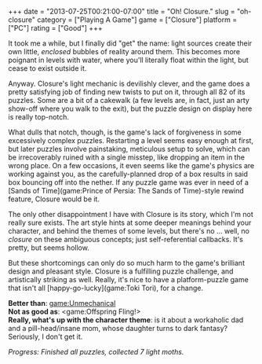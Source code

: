+++
date = "2013-07-25T00:21:00-07:00"
title = "Oh!  Closure."
slug = "oh-closure"
category = ["Playing A Game"]
game = ["Closure"]
platform = ["PC"]
rating = ["Good"]
+++

It took me a while, but I finally did "get" the name: light sources create their own little, <i>enclosed</i> bubbles of reality around them.  This becomes more poignant in levels with water, where you'll literally float within the light, but cease to exist outside it.

Anyway.  Closure's light mechanic is devilishly clever, and the game does a pretty satisfying job of finding new twists to put on it, through all 82 of its puzzles.  Some are a bit of a cakewalk (a few levels are, in fact, just an arty show-off where you walk to the exit), but the puzzle design on display here is really top-notch.

What dulls that notch, though, is the game's lack of forgiveness in some excessively complex puzzles.  Restarting a level seems easy enough at first, but later puzzles involve painstaking, meticulous setup to solve, which can be irrecoverably ruined with a single misstep, like dropping an item in the wrong place.  On a few occasions, it even seems like the game's physics are working against you, as the carefully-planned drop of a box results in said box bouncing off into the nether.  If any puzzle game was ever in need of a [Sands of Time](game:Prince of Persia: The Sands of Time)-style rewind feature, Closure would be it.

The only other disappointment I have with Closure is its story, which I'm not really sure exists.  The art style hints at some deeper meanings behind your character, and behind the themes of some levels, but there's no ... well, no <i>closure</i> on these ambiguous concepts; just self-referential callbacks.  It's pretty, but seems hollow.

But these shortcomings can only do so much harm to the game's brilliant design and pleasant style.  Closure is a fulfilling puzzle challenge, and artistically striking as well.  Really, it's nice to have a platform-puzzle game that isn't all [happy-go-lucky](game:Toki Tori), for a change.

<b>Better than</b>: <game:Unmechanical>  
<b>Not as good as</b>: <game:Offspring Fling!>  
<b>Really, what's up with the character theme</b>: is it about a workaholic dad and a pill-head/insane mom, whose daughter turns to dark fantasy?  Seriously, I don't get it.

<i>Progress: Finished all puzzles, collected 7 light moths.</i>